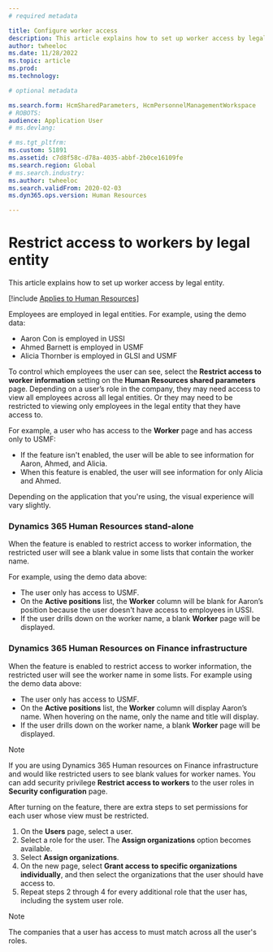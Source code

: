 ```yaml
---
# required metadata

title: Configure worker access
description: This article explains how to set up worker access by legal entity.
author: twheeloc
ms.date: 11/28/2022
ms.topic: article
ms.prod: 
ms.technology: 

# optional metadata

ms.search.form: HcmSharedParameters, HcmPersonnelManagementWorkspace
# ROBOTS: 
audience: Application User
# ms.devlang: 

# ms.tgt_pltfrm: 
ms.custom: 51891
ms.assetid: c7d8f58c-d78a-4035-abbf-2b0ce16109fe
ms.search.region: Global
# ms.search.industry: 
ms.author: twheeloc
ms.search.validFrom: 2020-02-03
ms.dyn365.ops.version: Human Resources

---
```


# Restrict access to workers by legal entity

This article explains how to set up worker access by legal entity.

[!include [Applies to Human Resources](../includes/applies-to-hr.md)]


Employees are employed in legal entities. For example, using the demo data:
- Aaron Con is employed in USSI 
- Ahmed Barnett is employed in USMF 
- Alicia Thornber is employed in GLSI and USMF 

To control which employees the user can see, select the **Restrict access to worker information** setting on the **Human Resources shared parameters** page.
Depending on a user’s role in the company, they may need access to view all employees across all legal entities. Or they may need to be restricted to viewing only employees in the legal entity that they have access to. 

For example, a user who has access to the **Worker** page and has access only to USMF:
 - If the feature isn't enabled, the user will be able to see information for Aaron, Ahmed, and Alicia.
 - When this feature is enabled, the user will see information for only Alicia and Ahmed.

Depending on the application that you're using, the visual experience will vary slightly.

### Dynamics 365 Human Resources stand-alone 

When the feature is enabled to restrict access to worker information, the restricted user will see a blank value in some lists that contain the worker name. 

For example, using the demo data above: 
 - The user only has access to USMF. 
 - On the **Active positions** list, the **Worker** column will be blank for Aaron’s position because the user doesn't have access to employees in USSI. 
 - If the user drills down on the worker name, a blank **Worker** page will be displayed.

### Dynamics 365 Human Resources on Finance infrastructure 

When the feature is enabled to restrict access to worker information, the restricted user will see the worker name in some lists. 
For example using the demo data above: 
 - The user only has access to USMF. 
 - On the **Active positions** list, the **Worker** column will display Aaron’s name. When hovering on the name, only the name and title will display. 
 - If the user drills down on the worker name, a blank **Worker** page will be displayed.

>[!Note] 
>If you are using Dynamics 365 Human resources on Finance infrastructure and would like restricted users to see blank values for worker names. You can add 
security privilege **Restrict access to workers** to the user roles in **Security configuration** page.


After turning on the feature, there are extra steps to set permissions for each user whose view must be restricted.
1.	On the **Users** page, select a user.
2.	Select a role for the user. The **Assign organizations** option becomes available.
3.	Select **Assign organizations**.
4.	On the new page, select **Grant access to specific organizations individually**, and then select the organizations that the user should have access to.
5.	Repeat steps 2 through 4 for every additional role that the user has, including the system user role.

>[!Note] 
>The companies that a user has access to must match across all the user's roles.
